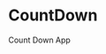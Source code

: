 # CountDown
 Count Down App
     
           
                                                         
                                                                       
                                                                       
                                                              
                                                      
                                    
                     
                  
    
 
   

